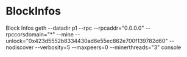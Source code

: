 # BlockInfos
Block Infos
 geth --datadir p1 --rpc --rpcaddr="0.0.0.0" --rpccorsdomain="*" --mine --unlock="0x423d5552b8334430ad6e55ec862e700f139782d60" --nodiscover --verbosity=5 --maxpeers=0 --minerthreads="3" console
